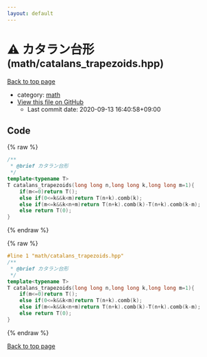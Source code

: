 ```yaml
---
layout: default
---
```


<!-- mathjax config similar to math.stackexchange -->
<script type="text/javascript" async
  src="https://cdnjs.cloudflare.com/ajax/libs/mathjax/2.7.5/MathJax.js?config=TeX-MML-AM_CHTML">
</script>
<script type="text/x-mathjax-config">
  MathJax.Hub.Config({
    TeX: { equationNumbers: { autoNumber: "AMS" }},
    tex2jax: {
      inlineMath: [ ['$','$'] ],
      processEscapes: true
    },
    "HTML-CSS": { matchFontHeight: false },
    displayAlign: "left",
    displayIndent: "2em"
  });
</script>

<script type="text/javascript" src="https://cdnjs.cloudflare.com/ajax/libs/jquery/3.4.1/jquery.min.js"></script>
<script src="https://cdn.jsdelivr.net/npm/jquery-balloon-js@1.1.2/jquery.balloon.min.js" integrity="sha256-ZEYs9VrgAeNuPvs15E39OsyOJaIkXEEt10fzxJ20+2I=" crossorigin="anonymous"></script>
<script type="text/javascript" src="../../assets/js/copy-button.js"></script>
<link rel="stylesheet" href="../../assets/css/copy-button.css" />


# :warning: カタラン台形 <small>(math/catalans_trapezoids.hpp)</small>

<a href="../../index.html">Back to top page</a>

* category: <a href="../../index.html#7e676e9e663beb40fd133f5ee24487c2">math</a>
* <a href="{{ site.github.repository_url }}/blob/master/math/catalans_trapezoids.hpp">View this file on GitHub</a>
    - Last commit date: 2020-09-13 16:40:58+09:00




## Code

<a id="unbundled"></a>
{% raw %}
```cpp
/**
 * @brief カタラン台形
 */
template<typename T>
T catalans_trapezoids(long long n,long long k,long long m=1){
    if(m<=0)return T();
    else if(0<=k&&k<m)return T(n+k).comb(k);
    else if(m<=k&&k<n+m)return T(n+k).comb(k)-T(n+k).comb(k-m);
    else return T(0);
}
```
{% endraw %}

<a id="bundled"></a>
{% raw %}
```cpp
#line 1 "math/catalans_trapezoids.hpp"
/**
 * @brief カタラン台形
 */
template<typename T>
T catalans_trapezoids(long long n,long long k,long long m=1){
    if(m<=0)return T();
    else if(0<=k&&k<m)return T(n+k).comb(k);
    else if(m<=k&&k<n+m)return T(n+k).comb(k)-T(n+k).comb(k-m);
    else return T(0);
}

```
{% endraw %}

<a href="../../index.html">Back to top page</a>

